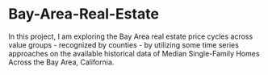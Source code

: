 # Bay-Area-Real-Estate


In this project, I am exploring the Bay Area real estate price cycles across value groups - recognized by counties - by utilizing some time series approaches on the available historical data of Median Single-Family Homes Across the Bay Area, California.
